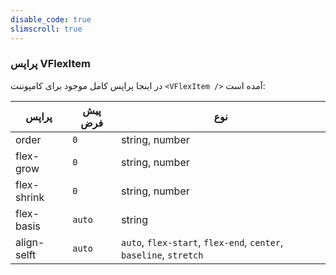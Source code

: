 ```yaml
---
disable_code: true
slimscroll: true
---
```


### پراپس VFlexItem

در اینجا پراپس کامل موجود برای کامپوننت `<VFlexItem />` آمده است:

| پراپس       | پیش فرض                               | نوع                                                               |
| ----------- | ------------------------------------- | ----------------------------------------------------------------- |
| order       | <span class="is-number">`0`</span>    | string, number                                                    |
| flex-grow   | <span class="is-number">`0`</span>    | string, number                                                    |
| flex-shrink | <span class="is-number">`0`</span>    | string, number                                                    |
| flex-basis  | <span class="is-string">`auto`</span> | string                                                            |
| align-selft | <span class="is-string">`auto`</span> | `auto`, `flex-start`, `flex-end`, `center`, `baseline`, `stretch` |
